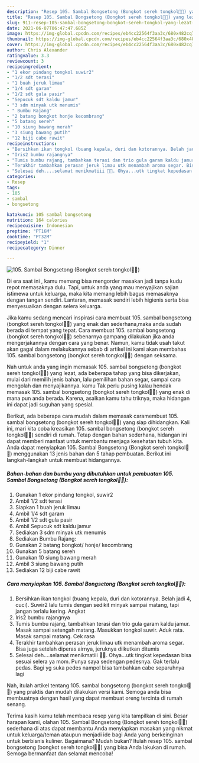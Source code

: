 ```yaml
---
description: "Resep 105. Sambal Bongsetong (Bongkot sereh tongkol🤭🤭) yang lezat dan Mudah Dibuat"
title: "Resep 105. Sambal Bongsetong (Bongkot sereh tongkol🤭🤭) yang lezat dan Mudah Dibuat"
slug: 911-resep-105-sambal-bongsetong-bongkot-sereh-tongkol-yang-lezat-dan-mudah-dibuat
date: 2021-06-07T06:47:47.685Z
image: https://img-global.cpcdn.com/recipes/eb4cc22564f3aa3c/680x482cq70/105-sambal-bongsetong-bongkot-sereh-tongkol🤭🤭-foto-resep-utama.jpg
thumbnail: https://img-global.cpcdn.com/recipes/eb4cc22564f3aa3c/680x482cq70/105-sambal-bongsetong-bongkot-sereh-tongkol🤭🤭-foto-resep-utama.jpg
cover: https://img-global.cpcdn.com/recipes/eb4cc22564f3aa3c/680x482cq70/105-sambal-bongsetong-bongkot-sereh-tongkol🤭🤭-foto-resep-utama.jpg
author: Chris Alexander
ratingvalue: 3.3
reviewcount: 3
recipeingredient:
- "1 ekor pindang tongkol suwir2"
- "1/2 sdt terasi"
- "1 buah jeruk limau"
- "1/4 sdt garam"
- "1/2 sdt gula pasir"
- "Sepucuk sdt kaldu jamur"
- "3 sdm minyak utk menumis"
- " Bumbu Rajang"
- "2 batang bongkot honje kecombrang"
- "5 batang sereh"
- "10 siung bawang merah"
- "3 siung bawang putih"
- "12 biji cabe rawit"
recipeinstructions:
- "Bersihkan ikan tongkol (buang kepala, duri dan kotorannya. Belah jadi 4, cuci). Suwir2 lalu tumis dengan sedikit minyak sampai matang, tapi jangan terlalu kering. Angkat"
- "Iris2 bumbu rajangnya"
- "Tumis bumbu rajang, tambahkan terasi dan trio gula garam kaldu jamur. Masak sampai setengah matang. Masukkan tongkol suwir. Aduk rata. Masak sampai matang. Cek rasa"
- "Terakhir tambahkan perasan jeruk limau utk menambah aroma segar. Bisa juga setelah diperas airnya, jeruknya diikutkan ditumis"
- "Selesai deh....selamat menikmatiii 🥰🥰. Ohya...utk tingkat kepedasan bisa sesuai selera ya mom. Punya saya sedengan pedesnya. Gak terlalu pedas. Bagi yg suka pedes nampol bisa tambahkan cabe separuhnya lagi"
categories:
- Resep
tags:
- 105
- sambal
- bongsetong

katakunci: 105 sambal bongsetong 
nutrition: 164 calories
recipecuisine: Indonesian
preptime: "PT16M"
cooktime: "PT32M"
recipeyield: "1"
recipecategory: Dinner

---
```



![105. Sambal Bongsetong (Bongkot sereh tongkol🤭🤭)](https://img-global.cpcdn.com/recipes/eb4cc22564f3aa3c/680x482cq70/105-sambal-bongsetong-bongkot-sereh-tongkol🤭🤭-foto-resep-utama.jpg)

Di era  saat ini , kamu memang bisa mengorder masakan jadi tanpa kudu repot memasaknya dulu. Tapi, untuk anda yang mau menyajikan sajian istimewa untuk keluarga, maka kita memang lebih bagus memasaknya dengan tangan sendiri. Lantaran, memasak sendiri lebih higienis serta bisa menyesuaikan dengan selera keluarga.

Jika kamu sedang mencari inspirasi cara membuat 105. sambal bongsetong (bongkot sereh tongkol🤭🤭) yang enak dan sederhana,maka anda sudah berada di tempat yang tepat. Cara membuat 105. sambal bongsetong (bongkot sereh tongkol🤭🤭)  sebenarnya gampang dilakukan jika anda mengerjakannya dengan cara yang benar. Namun, kamu tidak usah takut akan gagal dalam melakukannya 
sebab di artikel ini kami akan membahas 105. sambal bongsetong (bongkot sereh tongkol🤭🤭) dengan seksama.  



Nah untuk anda yang ingin memasak 105. sambal bongsetong (bongkot sereh tongkol🤭🤭) yang lezat, ada beberapa tahap yang bisa dikerjakan, mulai dari memilih jenis bahan, lalu pemilihan bahan segar, sampai cara mengolah dan menyajikannya. kamu Tak perlu pusing kalau hendak memasak 105. sambal bongsetong (bongkot sereh tongkol🤭🤭) yang enak di mana pun anda berada. Karena, asalkan kamu  tahu triknya, maka hidangan ini dapat jadi suguhan yang spesial.

Berikut, ada beberapa cara mudah dalam memasak caramembuat 105. sambal bongsetong (bongkot sereh tongkol🤭🤭) yang siap dihidangkan. Kali ini, mari kita coba kreasikan 105. sambal bongsetong (bongkot sereh tongkol🤭🤭) sendiri di rumah. Tetap dengan bahan sederhana, hidangan ini dapat memberi manfaat untuk membantu menjaga kesehatan tubuh kita. Anda dapat menyiapkan 105. Sambal Bongsetong (Bongkot sereh tongkol🤭🤭) menggunakan 13 jenis bahan dan 5 tahap pembuatan. Berikut ini langkah-langkah untuk membuat hidangannya.

<!--inarticleads1-->

##### Bahan-bahan dan bumbu yang dibutuhkan untuk pembuatan 105. Sambal Bongsetong (Bongkot sereh tongkol🤭🤭):

1. Gunakan 1 ekor pindang tongkol, suwir2
1. Ambil 1/2 sdt terasi
1. Siapkan 1 buah jeruk limau
1. Ambil 1/4 sdt garam
1. Ambil 1/2 sdt gula pasir
1. Ambil Sepucuk sdt kaldu jamur
1. Sediakan 3 sdm minyak utk menumis
1. Sediakan  Bumbu Rajang:
1. Gunakan 2 batang bongkot/ honje/ kecombrang
1. Gunakan 5 batang sereh
1. Gunakan 10 siung bawang merah
1. Ambil 3 siung bawang putih
1. Sediakan 12 biji cabe rawit




<!--inarticleads2-->

##### Cara menyiapkan 105. Sambal Bongsetong (Bongkot sereh tongkol🤭🤭):

1. Bersihkan ikan tongkol (buang kepala, duri dan kotorannya. Belah jadi 4, cuci). Suwir2 lalu tumis dengan sedikit minyak sampai matang, tapi jangan terlalu kering. Angkat
1. Iris2 bumbu rajangnya
1. Tumis bumbu rajang, tambahkan terasi dan trio gula garam kaldu jamur. Masak sampai setengah matang. Masukkan tongkol suwir. Aduk rata. Masak sampai matang. Cek rasa
1. Terakhir tambahkan perasan jeruk limau utk menambah aroma segar. Bisa juga setelah diperas airnya, jeruknya diikutkan ditumis
1. Selesai deh....selamat menikmatiii 🥰🥰. Ohya...utk tingkat kepedasan bisa sesuai selera ya mom. Punya saya sedengan pedesnya. Gak terlalu pedas. Bagi yg suka pedes nampol bisa tambahkan cabe separuhnya lagi




Nah, itulah artikel tentang  105. sambal bongsetong (bongkot sereh tongkol🤭🤭)  yang praktis dan mudah dilakukan versi kami. Semoga anda bisa membuatnya dengan hasil yang dapat membuat oreng tercinta di rumah senang. 

Terima kasih kamu telah membaca resep yang kita tampilkan di sini. Besar harapan kami, olahan  105. Sambal Bongsetong (Bongkot sereh tongkol🤭🤭) sederhana di atas dapat membantu Anda menyiapkan masakan yang nikmat untuk keluarga/teman ataupun menjadi ide bagi Anda yang berkeinginan untuk berbisnis kuliner. Bagaimana? Mudah bukan? Itulah resep 105. sambal bongsetong (bongkot sereh tongkol🤭🤭) yang bisa Anda lakukan di rumah. Semoga bermanfaat dan selamat mencoba!

